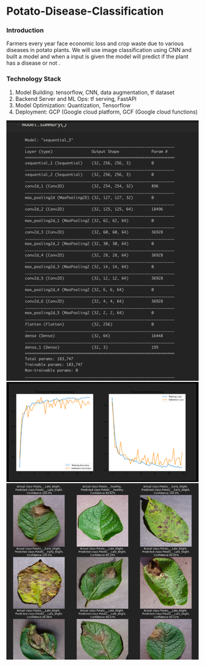 # Potato-Disease-Classification

### Introduction
 Farmers every year face economic loss and crop waste due to various diseases in potato plants. We will use image classification using CNN and built a model and when  a input is given the model will predict if the plant has a disease or not .
 
 ### Technology Stack
1. Model Building: tensorflow, CNN, data augmentation, tf dataset
2. Backend Server and ML Ops: tf serving, FastAPI
3. Model Optimization: Quantization, Tensorflow
4. Deployment: GCP (Google cloud platform, GCF (Google cloud functions)

![image](https://github.com/ask-santosh/Potato-Disease-Classification-/blob/main/Screenshot%202021-08-30%20at%209.45.15%20PM.png)
![image](https://github.com/ask-santosh/Potato-Disease-Classification-/blob/main/Screenshot%202021-08-30%20at%209.44.59%20PM.png)
![image](https://github.com/ask-santosh/Potato-Disease-Classification-/blob/main/Screenshot%202021-08-30%20at%209.44.46%20PM.png)

